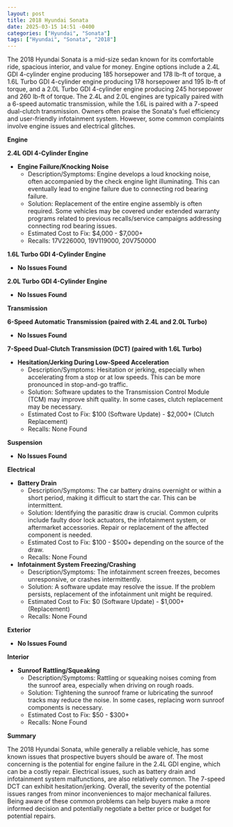 ```yaml
---
layout: post
title: 2018 Hyundai Sonata
date: 2025-03-15 14:51 -0400
categories: ["Hyundai", "Sonata"]
tags: ["Hyundai", "Sonata", "2018"]
---
```

The 2018 Hyundai Sonata is a mid-size sedan known for its comfortable ride, spacious interior, and value for money. Engine options include a 2.4L GDI 4-cylinder engine producing 185 horsepower and 178 lb-ft of torque, a 1.6L Turbo GDI 4-cylinder engine producing 178 horsepower and 195 lb-ft of torque, and a 2.0L Turbo GDI 4-cylinder engine producing 245 horsepower and 260 lb-ft of torque. The 2.4L and 2.0L engines are typically paired with a 6-speed automatic transmission, while the 1.6L is paired with a 7-speed dual-clutch transmission. Owners often praise the Sonata's fuel efficiency and user-friendly infotainment system. However, some common complaints involve engine issues and electrical glitches.

**Engine**

**2.4L GDI 4-Cylinder Engine**

* **Engine Failure/Knocking Noise**
    * Description/Symptoms: Engine develops a loud knocking noise, often accompanied by the check engine light illuminating. This can eventually lead to engine failure due to connecting rod bearing failure.
    * Solution: Replacement of the entire engine assembly is often required. Some vehicles may be covered under extended warranty programs related to previous recalls/service campaigns addressing connecting rod bearing issues.
    * Estimated Cost to Fix: $4,000 - $7,000+
    * Recalls: 17V226000, 19V119000, 20V750000

**1.6L Turbo GDI 4-Cylinder Engine**

*   **No Issues Found**

**2.0L Turbo GDI 4-Cylinder Engine**

*   **No Issues Found**

**Transmission**

**6-Speed Automatic Transmission (paired with 2.4L and 2.0L Turbo)**

*   **No Issues Found**

**7-Speed Dual-Clutch Transmission (DCT) (paired with 1.6L Turbo)**

*   **Hesitation/Jerking During Low-Speed Acceleration**
    * Description/Symptoms: Hesitation or jerking, especially when accelerating from a stop or at low speeds. This can be more pronounced in stop-and-go traffic.
    * Solution: Software updates to the Transmission Control Module (TCM) may improve shift quality. In some cases, clutch replacement may be necessary.
    * Estimated Cost to Fix: $100 (Software Update) - $2,000+ (Clutch Replacement)
    * Recalls: None Found

**Suspension**

*   **No Issues Found**

**Electrical**

*   **Battery Drain**
    * Description/Symptoms: The car battery drains overnight or within a short period, making it difficult to start the car. This can be intermittent.
    * Solution: Identifying the parasitic draw is crucial. Common culprits include faulty door lock actuators, the infotainment system, or aftermarket accessories. Repair or replacement of the affected component is needed.
    * Estimated Cost to Fix: $100 - $500+ depending on the source of the draw.
    * Recalls: None Found
*   **Infotainment System Freezing/Crashing**
    * Description/Symptoms: The infotainment screen freezes, becomes unresponsive, or crashes intermittently.
    * Solution: A software update may resolve the issue. If the problem persists, replacement of the infotainment unit might be required.
    * Estimated Cost to Fix: $0 (Software Update) - $1,000+ (Replacement)
    * Recalls: None Found

**Exterior**

*   **No Issues Found**

**Interior**

*   **Sunroof Rattling/Squeaking**
    * Description/Symptoms: Rattling or squeaking noises coming from the sunroof area, especially when driving on rough roads.
    * Solution: Tightening the sunroof frame or lubricating the sunroof tracks may reduce the noise. In some cases, replacing worn sunroof components is necessary.
    * Estimated Cost to Fix: $50 - $300+
    * Recalls: None Found

**Summary**

The 2018 Hyundai Sonata, while generally a reliable vehicle, has some known issues that prospective buyers should be aware of. The most concerning is the potential for engine failure in the 2.4L GDI engine, which can be a costly repair. Electrical issues, such as battery drain and infotainment system malfunctions, are also relatively common. The 7-speed DCT can exhibit hesitation/jerking. Overall, the severity of the potential issues ranges from minor inconveniences to major mechanical failures. Being aware of these common problems can help buyers make a more informed decision and potentially negotiate a better price or budget for potential repairs.

